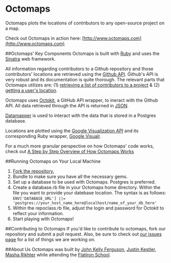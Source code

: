 Octomaps
==========

Octomaps plots the locations of contributors to any open-source project on a map. 

Check out Octomaps in action here: [http://www.octomaps.com](http://www.octomaps.com)

	
##Octomaps' Key Components
Octomaps is built with [Ruby](http://www.ruby-lang.org/en/) and uses the [Sinatra](http://www.sinatrarb.com/) web framework.

All information regarding contributors to a Github repository and those contributors' locations are retrieved using the [Github API](http://developer.github.com/). Github's API is very robust and its documentation is quite thorough. The relevant parts that Octomaps utilizes are: (1) [retrieving a list of contributors to a project](http://developer.github.com/v3/repos/#list-contributors) & (2) [getting a user's location](http://developer.github.com/v3/users/).

Octomaps uses [Octokit](https://github.com/pengwynn/octokit), a GitHub API wrapper, to ineract with the Github API. All data retrieved through the API is returned in [JSON](https://github.com/flori/json).

[Datamapper](http://datamapper.org/) is used to interact with the data that is stored in a Postgres database.

Locations are plotted using the [Google Visualization API](https://developers.google.com/chart/interactive/docs/reference) and its corresponding Ruby wrapper, [Google Visualr](https://github.com/winston/google_visualr).

For a much more granular perspective on how Octomaps' code works, check out [A Step by Step Overview of How Octomaps Works](https://github.com/JohnKellyFerguson/octomaps/wiki/A-Step-by-Step-Overview-of-How-Octomaps-Works)


##Running Octomaps on Your Local Machine
1. [Fork the repository.](https://github.com/JohnKellyFerguson/octomaps/fork_select)
2. Bundle to make sure you have all the necessary gems.
3. Set up a database to be used with Octomaps. Postgres is preferred.
4. Create a database.rb file in your Octomaps home directory. Within the file you want to provide your datebase location. The syntax is as follows:
`
ENV['DATABASE_URL'] ||= 'postgres://your_host_name_here@localhost/name_of_your_db_here'
`
5. Within the repoclass.rb file, adjust the login and password for Octokit to reflect your information.
6. Start playing with Octomaps!

##Contributing to Octomaps
If you'd like to contribute to octomaps, fork our repository and submit a pull request. Also, be sure to check out [our issues page](https://github.com/JohnKellyFerguson/octomaps/issues?state=open) for a list of things we are working on.

##About Us
Octomaps was built by [John Kelly Ferguson](https://github.com/JohnKellyFerguson), [Justin Kestler](https://github.com/meowist), [Masha Rikhter](https://github.com/mrikhter) while attending the [Flatiron School](http://flatironschool.com/).
